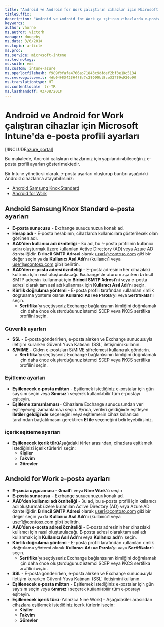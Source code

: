```yaml
---
title: "Android ve Android for Work çalıştıran cihazlar için Microsoft Intune e-posta ayarları"
titleSuffix: 
description: "Android ve Android for Work çalıştıran cihazlarda e-posta ayarlarını yapılandırmak için kullanabileceğiniz Microsoft Intune ayarlarını öğrenin."
keywords: 
author: vhorne
ms.author: victorh
manager: dougeby
ms.date: 3/6/2018
ms.topic: article
ms.prod: 
ms.service: microsoft-intune
ms.technology: 
ms.suite: ems
ms.custom: intune-azure
ms.openlocfilehash: f989f9fafa4766ab71843c9dddef2bf3e18c5134
ms.sourcegitcommit: 4db0498342364f8a7c28995b15ce32759e920b99
ms.translationtype: HT
ms.contentlocale: tr-TR
ms.lasthandoff: 03/08/2018
---
```

# <a name="email-profile-settings-in-microsoft-intune-for-devices-running-android-and-android-for-work"></a>Android ve Android for Work çalıştıran cihazlar için Microsoft Intune'da e-posta profili ayarları

[!INCLUDE[azure_portal](./includes/azure_portal.md)]

Bu makalede, Android çalıştıran cihazlarınız için yapılandırabileceğiniz e-posta profili ayarları gösterilmektedir.

Bir Intune yöneticisi olarak, e-posta ayarları oluşturup bunları aşağıdaki Android cihazlarına atayabilirsiniz:
- [Android Samsung Knox Standard](#android-samsung-knox-standard-email-settings)
- [Android for Work](#android-for-work-email-settings)

## <a name="android-samsung-knox-standard-email-settings"></a>Android Samsung Knox Standard e-posta ayarları
- **E-posta sunucusu** - Exchange sunucunuzun konak adı.
- **Hesap adı** - E-posta hesabının, cihazlarda kullanıcılara gösterilecek olan görünen adı.
- **AAD’den kullanıcı adı özniteliği** - Bu ad, bu e-posta profilinin kullanıcı adını oluşturmak üzere kullanılan Active Directory (AD) veya Azure AD özniteliğidir. **Birincil SMTP Adresi** olarak user1@contoso.com gibi bir değer seçin ya da **Kullanıcı Asıl Adı**’nı (kullanıcı1 veya user1@contoso.com gibi) belirtin.
- **AAD’den e-posta adresi özniteliği** - E-posta adresinin her cihazdaki kullanıcı için nasıl oluşturulacağı. Exchange'de oturum açarken birincil SMTP adresini kullanmak için **Birincil SMTP Adresi**'ni veya e-posta adresi olarak tam asıl adı kullanmak için **Kullanıcı Asıl Adı**'nı seçin.
- **Kimlik doğrulama yöntemi** - E-posta profili tarafından kullanılan kimlik doğrulama yöntemi olarak **Kullanıcı Adı ve Parola**’yı veya **Sertifikalar**’ı seçin.
    - **Sertifika**'yı seçtiyseniz Exchange bağlantısının kimliğini doğrulamak için daha önce oluşturduğunuz istemci SCEP veya PKCS sertifika profilini seçin.

### <a name="security-settings"></a>Güvenlik ayarları

- **SSL** - E-posta gönderirken, e-posta alırken ve Exchange sunucusuyla iletişim kurarken Güvenli Yuva Katmanı (SSL) iletişimini kullanın.
- **S/MIME** - Giden e-postaları S/MIME şifrelemesi kullanarak gönderin.
    - **Sertifika**'yı seçtiyseniz Exchange bağlantısının kimliğini doğrulamak için daha önce oluşturduğunuz istemci SCEP veya PKCS sertifika profilini seçin.

### <a name="synchronization-settings"></a>Eşitleme ayarları

- **Eşitlenecek e-posta miktarı** - Eşitlemek istediğiniz e-postalar için gün sayısını seçin veya **Sınırsız**’ı seçerek kullanılabilir tüm e-postayı eşitleyin.
- **Eşitleme zamanlaması** - Cihazların Exchange sunucusundan veri eşitleyeceği zamanlamayı seçin. Ayrıca, verileri geldiğinde eşitleyen **İletiler geldiğinde** seçeneğini veya eşitlemenin cihaz kullanıcısı tarafından başlatılmasını gerektiren **El ile** seçeneğini belirleyebilirsiniz.

### <a name="content-sync-settings"></a>İçerik eşitleme ayarları

- **Eşitlenecek içerik türü**Aşağıdaki türler arasından, cihazlara eşitlemek istediğinizi içerik türlerini seçin:
    - **Kişiler**
    - **Takvim**
    - **Görevler**

## <a name="android-for-work-email-settings"></a>Android for Work e-posta ayarları

- **E-posta uygulaması** - **Gmail**'i veya **Nine Work**'ü seçin
- **E-posta sunucusu** - Exchange sunucunuzun konak adı.
- **AAD'den kullanıcı adı özniteliği** - Bu ad, bu e-posta profili için kullanıcı adı oluşturmak üzere kullanılan Active Directory (AD) veya Azure AD özniteliğidir. **Birincil SMTP Adresi** olarak user1@contoso.com gibi bir değer seçin ya da **Kullanıcı Asıl Adı**’nı (kullanıcı1 veya user1@contoso.com gibi) belirtin.
- **AAD’den e-posta adresi özniteliği** - E-posta adresinin her cihazdaki kullanıcı için nasıl oluşturulacağı. E-posta adresi olarak tam asıl adı kullanmak için **Kullanıcı Asıl Adı**'nı veya **Kullanıcı adı**'nı seçin.
- **Kimlik doğrulama yöntemi** - E-posta profili tarafından kullanılan kimlik doğrulama yöntemi olarak **Kullanıcı Adı ve Parola**’yı veya **Sertifikalar**’ı seçin.
    - **Sertifika**'yı seçtiyseniz Exchange bağlantısının kimliğini doğrulamak için daha önce oluşturduğunuz istemci SCEP veya PKCS sertifika profilini seçin.
- **SSL** - E-posta gönderirken, e-posta alırken ve Exchange sunucusuyla iletişim kurarken Güvenli Yuva Katmanı (SSL) iletişimini kullanın.
- **Eşitlenecek e-posta miktarı** - Eşitlemek istediğiniz e-postalar için gün sayısını seçin veya **Sınırsız**’ı seçerek kullanılabilir tüm e-postayı eşitleyin.
- **Eşitlenecek içerik türü** (Yalnızca Nine Work) - Aşağıdakiler arasından cihazlara eşitlemek istediğiniz içerik türlerini seçin:
    - **Kişiler**
    - **Takvim**
    - **Görevler**
